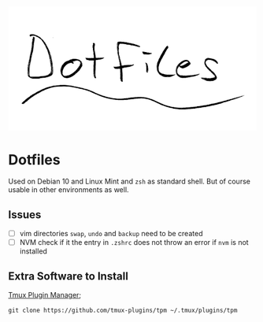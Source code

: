 ![cover image](./cover_image.png)

# Dotfiles

Used on Debian 10 and Linux Mint and `zsh` as standard shell. But of course usable in other environments as well.

## Issues

- [ ] vim directories `swap`, `undo` and `backup` need to be created
- [ ] NVM check if it the entry in `.zshrc` does not throw an error if `nvm` is not installed

## Extra Software to Install

[Tmux Plugin Manager](https://github.com/tmux-plugins/tpm);

```shell
git clone https://github.com/tmux-plugins/tpm ~/.tmux/plugins/tpm
```
